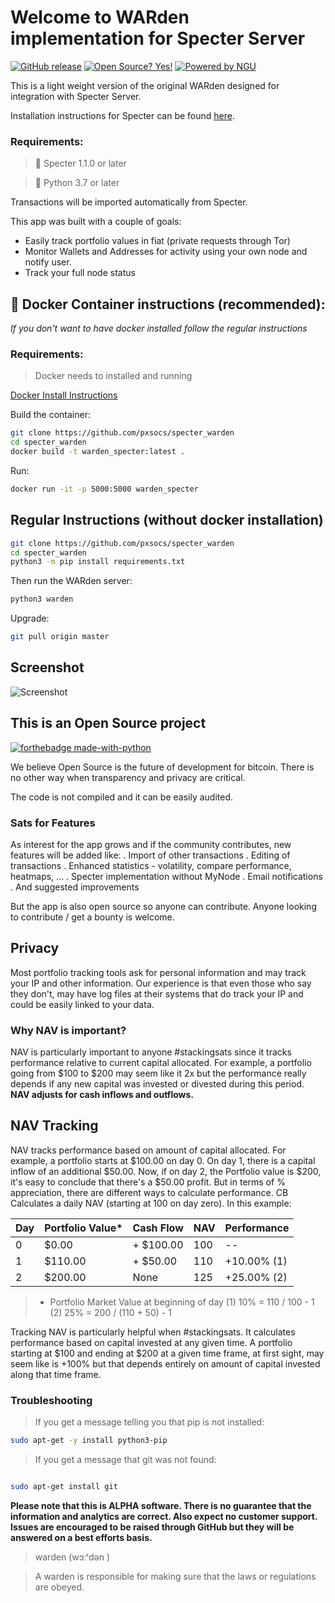# Welcome to WARden implementation for Specter Server

[![GitHub release](https://img.shields.io/github/release/pxsocs/specter_warden.svg)](https://GitHub.com/pxsocs/specter_warden/releases/)
[![Open Source? Yes!](https://badgen.net/badge/Open%20Source%20%3F/Yes%21/blue?icon=github)](https://GitHub.com/pxsocs/specter_warden/releases/)
[![Powered by NGU](https://img.shields.io/badge/Powered%20by-NGU%20Technology-orange.svg)](https://bitcoin.org)

This is a light weight version of the original WARden designed for integration with Specter Server.

Installation instructions for Specter can be found [here](https://github.com/cryptoadvance/specter-desktop).

### Requirements:

> 👻 Specter 1.1.0 or later

> 🐍 Python 3.7 or later

Transactions will be imported automatically from Specter.

This app was built with a couple of goals:

- Easily track portfolio values in fiat (private requests through Tor)
- Monitor Wallets and Addresses for activity using your own node and notify user.
- Track your full node status

## 🐳 Docker Container instructions (recommended):

_If you don't want to have docker installed follow the regular instructions_

### Requirements:

> Docker needs to installed and running

[Docker Install Instructions](https://docs.docker.com/get-docker/)

Build the container:

```bash
git clone https://github.com/pxsocs/specter_warden
cd specter_warden
docker build -t warden_specter:latest .
```

Run:

```bash
docker run -it -p 5000:5000 warden_specter
```

## Regular Instructions (without docker installation)

```bash
git clone https://github.com/pxsocs/specter_warden
cd specter_warden
python3 -m pip install requirements.txt
```

Then run the WARden server:

```bash
python3 warden
```

Upgrade:

```bash
git pull origin master
```

## Screenshot

![Screenshot](https://raw.githubusercontent.com/pxsocs/specter_warden/master/warden/static/images/Screen%20Shot%202021-02-08%20at%209.19.28%20AM.png)

## This is an Open Source project

[![forthebadge made-with-python](http://ForTheBadge.com/images/badges/made-with-python.svg)](https://www.python.org/)

We believe Open Source is the future of development for bitcoin. There is no other way when transparency and privacy are critical.

The code is not compiled and it can be easily audited.

### Sats for Features

As interest for the app grows and if the community contributes, new features will be added like:
. Import of other transactions
. Editing of transactions
. Enhanced statistics - volatility, compare performance, heatmaps, ...
. Specter implementation without MyNode
. Email notifications
. And suggested improvements

But the app is also open source so anyone can contribute. Anyone looking to contribute / get a bounty is welcome.

## Privacy

Most portfolio tracking tools ask for personal information and may track your IP and other information. Our experience is that even those who say they don't, may have log files at their systems that do track your IP and could be easily linked to your data.

### Why NAV is important?

NAV is particularly important to anyone #stackingsats since it tracks performance relative to current capital allocated.
For example, a portfolio going from $100 to $200 may seem like it 2x but the performance really depends if any new capital was invested or divested during this period. **NAV adjusts for cash inflows and outflows.**

## NAV Tracking

NAV tracks performance based on amount of capital allocated. For example, a portfolio starts at $100.00 on day 0. On day 1, there is a capital inflow of an additional $50.00. Now, if on day 2, the Portfolio value is $200, it's easy to conclude that there's a $50.00 profit. But in terms of % appreciation, there are different ways to calculate performance.
CB Calculates a daily NAV (starting at 100 on day zero).
In this example:

| Day | Portfolio Value\* | Cash Flow  | NAV | Performance |
| --- | ----------------- | ---------- | --- | ----------- |
| 0   | \$0.00            | + \$100.00 | 100 | --          |
| 1   | \$110.00          | + \$50.00  | 110 | +10.00% (1) |
| 2   | \$200.00          | None       | 125 | +25.00% (2) |

> - Portfolio Market Value at beginning of day
>   (1) 10% = 110 / 100 - 1
>   (2) 25% = 200 / (110 + 50) - 1

Tracking NAV is particularly helpful when #stackingsats. It calculates performance based on capital invested at any given time. A portfolio starting at $100 and ending at $200 at a given time frame, at first sight, may seem like is +100% but that depends entirely on amount of capital invested
along that time frame.

### Troubleshooting

> If you get a message telling you that pip is not installed:

```bash
sudo apt-get -y install python3-pip
```

> If you get a message that git was not found:

```bash

sudo apt-get install git
```

**Please note that this is ALPHA software. There is no guarantee that the
information and analytics are correct. Also expect no customer support. Issues are encouraged to be raised through GitHub but they will be answered on a best efforts basis.**

> warden (wɔːʳdən )

> A warden is responsible for making sure that the laws or regulations are obeyed.
